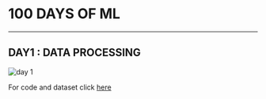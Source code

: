 # 100 DAYS OF ML
---

## DAY1 : DATA PROCESSING

![day 1](https://user-images.githubusercontent.com/17926361/51560346-4c023f00-1eaa-11e9-854f-3ce6fefd059b.jpg)

For code and dataset click [here]()
